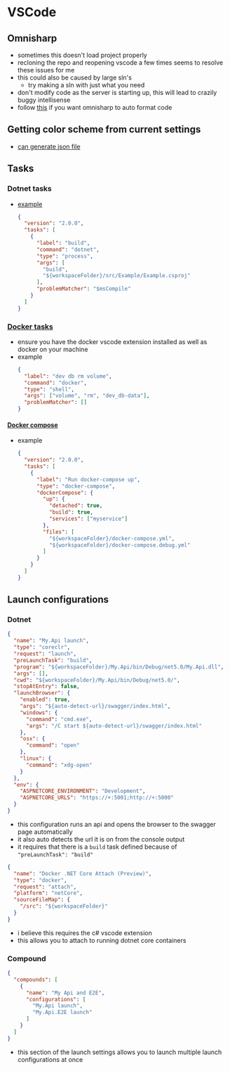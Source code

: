 # VSCode

## Omnisharp
- sometimes this doesn't load project properly
- recloning the repo and reopening vscode a few times seems to resolve these issues for me
- this could also be caused by large sln's
  - try making a sln with just what you need
- don't modify code as the server is starting up, this will lead to crazily buggy intellisense
- follow [this](https://stackoverflow.com/questions/47352611/visual-studio-code-doesnt-format-c-sharp-code) if you want omnisharp to auto format code

## Getting color scheme from current settings
- [can generate json file](https://superuser.com/questions/1431557/is-there-any-place-i-can-find-all-the-hex-code-color-values-for-vscodes-defaul)

## Tasks

### Dotnet tasks
- [example](https://github.com/graphql-dotnet/example-aspnetcore/blob/master/.vscode/tasks.json)
  ```json
  {
    "version": "2.0.0",
    "tasks": [
      {
        "label": "build",
        "command": "dotnet",
        "type": "process",
        "args": [
          "build",
          "${workspaceFolder}/src/Example/Example.csproj"
        ],
        "problemMatcher": "$msCompile"
      }
    ]
  }
  ```


### [Docker tasks](https://code.visualstudio.com/docs/containers/reference)
- ensure you have the docker vscode extension installed as well as docker on your machine
- example
  ```json
  {
    "label": "dev db rm volume",
    "command": "docker",
    "type": "shell",
    "args": ["volume", "rm", "dev_db-data"],
    "problemMatcher": []
  }
  ```

#### [Docker compose](https://code.visualstudio.com/docs/containers/reference#_docker-compose-task)
- example
  ```json
  {
    "version": "2.0.0",
    "tasks": [
      {
        "label": "Run docker-compose up",
        "type": "docker-compose",
        "dockerCompose": {
          "up": {
            "detached": true,
            "build": true,
            "services": ["myservice"]
          },
          "files": [
            "${workspaceFolder}/docker-compose.yml",
            "${workspaceFolder}/docker-compose.debug.yml"
          ]
        }
      }
    ]
  }
  ```

## Launch configurations

### Dotnet
```json
{
  "name": "My.Api launch",
  "type": "coreclr",
  "request": "launch",
  "preLaunchTask": "build",
  "program": "${workspaceFolder}/My.Api/bin/Debug/net5.0/My.Api.dll",
  "args": [],
  "cwd": "${workspaceFolder}/My.Api/bin/Debug/net5.0/",
  "stopAtEntry": false,
  "launchBrowser": {
    "enabled": true,
    "args": "${auto-detect-url}/swagger/index.html",
    "windows": {
      "command": "cmd.exe",
      "args": "/C start ${auto-detect-url}/swagger/index.html"
    },
    "osx": {
      "command": "open"
    },
    "linux": {
      "command": "xdg-open"
    }
  },
  "env": {
    "ASPNETCORE_ENVIRONMENT": "Development",
    "ASPNETCORE_URLS": "https://+:5001;http://+:5000"
  }
}
```
  - this configuration runs an api and opens the browser to the swagger page automatically
  - it also auto detects the url it is on from the console output
  - it requires that there is a `build` task defined because of `"preLaunchTask": "build"`

```json
{
  "name": "Docker .NET Core Attach (Preview)",
  "type": "docker",
  "request": "attach",
  "platform": "netCore",
  "sourceFileMap": {
    "/src": "${workspaceFolder}"
  }
}
```
  - i believe this requires the c# vscode extension
  - this allows you to attach to running dotnet core containers

### Compound
```json
{
  "compounds": [
    {
      "name": "My Api and E2E",
      "configurations": [
        "My.Api launch",
        "My.Api.E2E launch"
      ]
    }
  ]
}
```
  - this section of the launch settings allows you to launch multiple launch configurations at once
